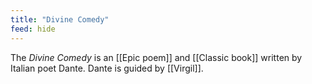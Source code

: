 ```yaml
---
title: "Divine Comedy"
feed: hide
---
```


The _Divine Comedy_ is an [[Epic poem]] and [[Classic book]] written by Italian poet Dante. Dante is guided by [[Virgil]].